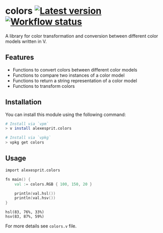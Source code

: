 # colors [![Latest version][version-badge]][version-url] [![Workflow status][workflow-badge]][workflow-url]

A library for color transformation and conversion between different color models written in V.

## Features

-   Functions to convert colors between different color models
-   Functions to compare two instances of a color model
-   Functions to return a string representation of a color model
-   Functions to transform colors

## Installation

You can install this module using the following command:

```sh
# Install via `vpm`
> v install alexesprit.colors

# Install via `vpkg`
> vpkg get colors
```

## Usage

```v
import alexesprit.colors

fn main() {
    val := colors.RGB { 100, 150, 20 }

    println(val.hsl())
    println(val.hsv())
}
```

```
hsl(83, 76%, 33%)
hsv(83, 87%, 59%)
```

For more details see `colors.v` file.

[version-badge]: https://img.shields.io/github/v/release/alexesprit/colors?logo=github&logoColor=white
[version-url]: https://github.com/alexesprit/colors/releases/latest
[workflow-badge]: https://img.shields.io/github/workflow/status/alexesprit/colors/Test?label=test&logo=github&logoColor=white
[workflow-url]: https://github.com/alexesprit/colors/actions?query=workflow%3ATest
